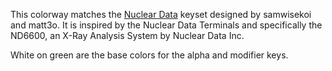 This colorway matches the [Nuclear Data][nd] keyset designed by samwisekoi and matt3o. It is inspired by the Nuclear Data Terminals and specifically the ND6600, an X-Ray Analysis System by Nuclear Data Inc.

White on green are the base colors for the alpha and modifier keys.

[nd]: http://keypuller.com/nuclear-data/
